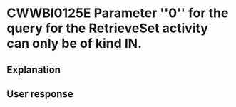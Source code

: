 # CWWBI0125E Parameter ''0'' for the query for the RetrieveSet activity can only be of kind IN.

## Explanation

## User response